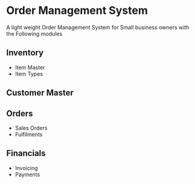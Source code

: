 # Order Management System
A light weight Order Management System for Small business owners with the Following modules


## Inventory
<ul>
    <li>Item Master </li>
    <li>Item Types </li>
</ul>

## Customer Master

## Orders
<ul>
    <li>Sales Orders</li>
    <li>Fulfilments</li>
</ul>

## Financials
<ul>
    <li>Invoicing</li>
    <li>Payments</li>
</ul>
